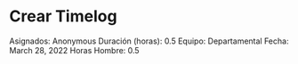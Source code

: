 # Crear Timelog

Asignados: Anonymous
Duración (horas): 0.5
Equipo: Departamental
Fecha: March 28, 2022
Horas Hombre: 0.5